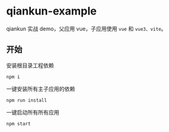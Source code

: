 # qiankun-example

qiankun 实战 demo，父应用 vue，子应用使用 `vue` 和 `vue3、vite`。

<!-- [微前端qiankun从搭建到部署的实践](https://juejin.im/post/6875462470593904653) -->

## 开始
安装根目录工程依赖
```
npm i
```
一键安装所有主子应用的依赖
```
npm run install
```

一键启动所有所有应用
```
npm start
```

<!-- 通过 [http://localhost:8080/](http://localhost:8080/) 访问主应用。 -->

<!-- ## 发布
一键构建并打包所有主子应用
```
npm run build -->
```

